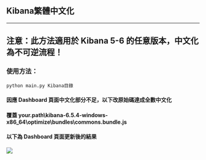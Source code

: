 ## Kibana繁體中文化

---
## 注意：此方法適用於 Kibana 5-6 的任意版本，中文化為不可逆流程！


### 使用方法：
```
python main.py Kibana目錄
```

#### 因應 Dashboard 頁面中文化部分不足，以下改原始碼達成全數中文化
#### 覆蓋 your.path\kibana-6.5.4-windows-x86_64\optimize\bundles\commons.bundle.js

#### 以下為 Dashboard 頁面更新後的結果

![](https://github.com/snan0825/kibana-6.5.4_hanization/blob/master/image/dashboard.png)
